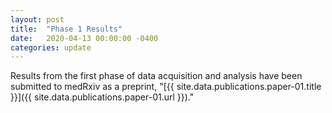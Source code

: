 ```yaml
---
layout: post
title:  "Phase 1 Results"
date:   2020-04-13 00:00:00 -0400
categories: update
---
```


Results from the first phase of data acquisition and analysis have been submitted to medRxiv as a preprint, "[{{ site.data.publications.paper-01.title }}]({{ site.data.publications.paper-01.url }})."
